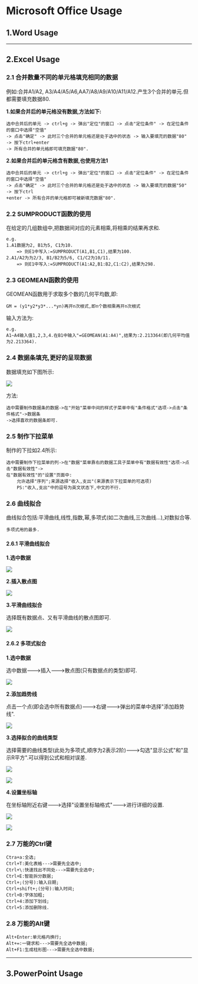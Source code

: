 # Microsoft Office Usage

## 1.Word Usage

***

## 2.Excel Usage

### 2.1 合并数量不同的单元格填充相同的数据

例如:合并A1/A2, A3/A4/A5/A6,AA7/A8/A9/A10/A11/A12.产生3个合并的单元.但都需要填充数据80.

**1.如果合并后的单元格没有数据,方法如下:**

	选中合并后的单元 -> ctrl+g -> 弹出"定位"的窗口 -> 点击"定位条件" -> 在定位条件的窗口中选择"空值"
	-> 点击"确定" -> 此时三个合并的单元格还是处于选中的状态 -> 输入要填充的数据"80" -> 按下ctrl+enter
	-> 所有合并的单元格即可填充数据"80".

**2.如果合并后的单元格含有数据,也使用方法1**

	选中合并后的单元 -> ctrl+g -> 弹出"定位"的窗口 -> 点击"定位条件" -> 在定位条件的窗口中选择"空值"
	-> 点击"确定" -> 此时三个合并的单元格还是处于选中的状态 -> 输入要填充的数据"50" -> 按下ctrl
	+enter -> 所有合并的单元格即可被新填充数据"80".

### 2.2 SUMPRODUCT函数的使用

在给定的几组数组中,把数据间对应的元素相乘,将相乘的结果再求和.

	e.g.
	1.A1数据为2, B1为5, C1为10.
		=> 则E1中写入:=SUMPRODUCT(A1,B1,C1),结果为100.
	2.A1/A2为为2/3, B1/B2为5/6, C1/C2为10/11.
		=> 则E1中写入:=SUMPRODUCT(A1:A2,B1:B2,C1:C2),结果为298.

### 2.3 GEOMEAN函数的使用

GEOMEAN函数用于求取多个数的几何平均数,即:

	GM = (y1*y2*y3*...*yn)再开n次根式,即n个数相乘再开n次根式

输入方法为:

	e.g.
	A1~A4输入值1,2,3,4.在B1中输入"=GEOMEAN(A1:A4)",结果为:2.213364(即几何平均值为2.213364).

### 2.4 数据条填充,更好的呈现数据

数据填充如下图所示:

![](images/data_filling_and_dropdown_menu.png)

方法:

	选中需要制作数据条的数据->在"开始"菜单中间的样式子菜单中有"条件格式"选项->点击"条件格式"->数据条
	->选择喜欢的数据条即可.

### 2.5 制作下拉菜单

制作的下拉如2.4所示:

	选中需要制作下拉菜单的列->在"数据"菜单靠右的数据工具子菜单中有"数据有效性"选项->点击"数据有效性"->
	在"数据有效性"的"设置"页面中:
		允许选择"序列";来源选择"收入,支出"(来源表示下拉菜单的可选项)
		PS:"收入,支出"中的逗号为英文状态下,中文的不行.

### 2.6 曲线拟合

曲线拟合包括:平滑曲线,线性,指数,幂,多项式(如二次曲线,三次曲线...),对数拟合等.

	多项式用的最多.

#### 2.6.1 平滑曲线拟合

**1.选中数据**

![](images/excel_data_pic0.png)

**2.插入散点图**

![](images/excel_insert_scatter_pic.png)

**3.平滑曲线拟合**

选择既有数据点、又有平滑曲线的散点图即可.

![](images/excel_dot_pic.png)

#### 2.6.2 多项式拟合

**1.选中数据**

选中数据--->插入--->散点图(只有数据点的类型)即可.

![](images/poly_fit_data.png)

**2.添加趋势线**

点击一个点(即会选中所有数据点)--->右键--->弹出的菜单中选择"添加趋势线".

![](images/excel_add_line.png)

**3.选择拟合的曲线类型**

选择需要的曲线类型(此处为多项式,顺序为2表示2阶)--->勾选"显示公式"和"显示R平方".可以得到公式和相对误差.

![](images/excel_edit_line_type.png)

![](images/excel_poly_line_pic.png)

**4.设置坐标轴**

在坐标轴附近右键--->选择"设置坐标轴格式"--->进行详细的设置.

![](images/excel_setup_axis_1.png)

![](images/excel_setup_axis_2.png)

### 2.7 万能的Ctrl键

	Ctra+a:全选;
	Ctrl+T:美化表格--->需要先全选中;
	Ctrl+\:快速找出不同处--->需要先全选中;
	Ctrl+E:智能拆分数据;
	Ctrl+;(分号):输入日期;
	Ctrl+shift+;(分号):输入时间;
	Ctrl+B:字体加粗;
	Ctrl+4:添加下划线;
	Ctrl+5:添加删除线.

### 2.8 万能的Alt键

	Alt+Enter:单元格内换行;
	Alt+=:一键求和--->需要先全选中数据;
	Alt+F1:生成柱形图--->需要先全选中数据;

***

## 3.PowerPoint Usage
